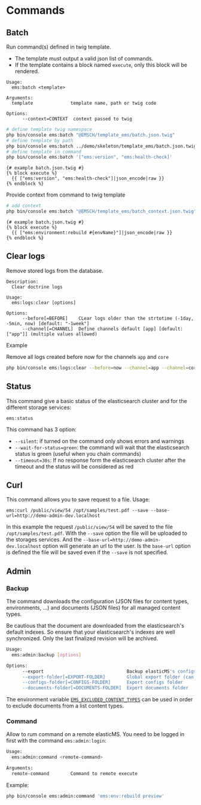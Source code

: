 # Commands

## Batch

Run command(s) defined in twig template.

- The template must output a valid json list of commands.
- If the template contains a block named ```execute```, only this block will be rendered.

```
Usage:
  ems:batch <template>

Arguments:
  template              template name, path or twig code
  
Options:
      --context=CONTEXT  context passed to twig
```

```bash
# define template twig namespace
php bin/console ems:batch "@EMSCH/template_ems/batch.json.twig"
# define template by path
php bin/console ems:batch ../demo/skeleton/template_ems/batch.json.twig
# define template in command
php bin/console ems:batch '["ems:version", "ems:health-check]'
```
```twig
{# example batch.json.twig #}
{% block execute %}
  {{ ["ems:version", "ems:health-check"]|json_encode|raw }}
{% endblock %}
```

Provide context from command to twig template

```bash
# add context
php bin/console ems:batch "@EMSCH/template_ems/batch_context.json.twig" --context='{"envName":"live"}'
```
```twig
{# example batch.json.twig #}
{% block execute %}
  {{ ["ems:environment:rebuild #{envName}"]|json_encode|raw }}
{% endblock %}
```

## Clear logs

Remove stored logs from the database.

```
Description:
  Clear doctrine logs

Usage:
  ems:logs:clear [options]

Options:
      --before[=BEFORE]    CLear logs older than the strtotime (-1day, -5min, now) [default: "-1week"]
      --channel[=CHANNEL]  Define channels default [app] [default: ["app"]] (multiple values allowed)
```

Example

Remove all logs created before now for the channels `app` and `core`

```bash
php bin/console ems:logs:clear --before=now --channel=app --channel=core
```

## Status

This command give a basic status of the elasticsearch cluster and for the different storage services:

```
ems:status
```

This command has 3 option:

- `--silent`: if turned on the command only shows errors and warnings
- `--wait-for-status=green`: the command will wait that the elasticsearch status is green (useful when you chain commands)
- `--timeout=30s`: If no response form the elasticsearch cluster after the timeout and the status will be considered as red

## Curl

This command allows you to save request to a file. Usage:

```
ems:curl /public/view/54 /opt/samples/test.pdf --save --base-url=http://demo-admin-dev.localhost
```

In this example the request `/public/view/54` will be saved to the file `/opt/samples/test.pdf`. With the `--save` option the file will be uploaded to the storages services. And the `--base-url=http://demo-admin-dev.localhost` option will generate an url to the user. Is the `base-url` option is defined the file will be saved even if the `--save` is not specified.   

## Admin

### Backup

The command downloads the configuration (JSON files for content types, environments, ...) and documents (JSON files) for all managed content types.

Be cautious that the document are downloaded from the elasticsearch's default indexes. So ensure that your elasticsearch's indexes are well synchronized. Only the last finalized revision will be archived.

```bash
Usage:
  ems:admin:backup [options]

Options:
      --export                               Backup elasticMS's configs in JSON files (dry run by default)
      --export-folder[=EXPORT-FOLDER]        Global export folder (can be overwritten per type of exports)
      --configs-folder[=CONFIGS-FOLDER]      Export configs folder
      --documents-folder[=DOCUMENTS-FOLDER]  Export documents folder
```

The environment variable [`EMS_EXCLUDED_CONTENT_TYPES`](parameters.md#ems_excluded_content_types) can be used in order to exclude documents from a list content types.

### Command

Allow to rum command on a remote elasticMS. You need to be logged in first with the command `ems:admin:login`:

```bash
Usage:
  ems:admin:command <remote-command>

Arguments:
  remote-command        Command to remote execute
```

Example:

```bash
php bin/console ems:admin:command 'ems:env:rebuild preview'
```
